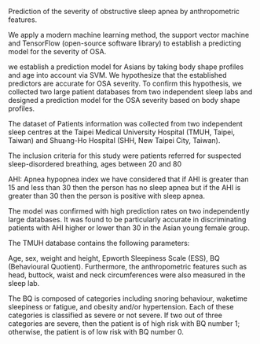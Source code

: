 Prediction of the severity of obstructive sleep apnea by anthropometric features. 

 

We apply a modern machine learning method, the support vector machine and TensorFlow (open-source software library) to establish a predicting model for the severity of OSA. 

we establish a prediction model for Asians by taking body shape profiles and age into account via SVM. We hypothesize that the established predictors are accurate for OSA severity. To confirm this hypothesis, we collected two large patient databases from two independent sleep labs and designed a prediction model for the OSA severity based on body shape profiles. 

The dataset of Patients information was collected from two independent sleep centres at the Taipei Medical University Hospital (TMUH, Taipei, Taiwan) and Shuang-Ho Hospital (SHH, New Taipei City, Taiwan). 

The inclusion criteria for this study were patients referred for suspected sleep-disordered breathing, ages between 20 and 80 

AHI: Apnea hypopnea index we have considered that if AHI is greater than 15 and less than 30 then the person has no sleep apnea but if the AHI is greater than 30 then the person is positive with sleep apnea. 

The model was confirmed with high prediction rates on two independently large databases. It was found to be particularly accurate in discriminating patients with AHI higher or lower than 30 in the Asian young female group. 

The TMUH database contains the following parameters:  

Age, sex, weight and height, Epworth Sleepiness Scale (ESS), BQ (Behavioural Quotient). Furthermore, the anthropometric features such as head, buttock, waist and neck circumferences were also measured in the sleep lab. 

The BQ is composed of categories including snoring behaviour, waketime sleepiness or fatigue, and obesity and/or hypertension. Each of these categories is classified as severe or not severe. If two out of three categories are severe, then the patient is of high risk with BQ number 1; otherwise, the patient is of low risk with BQ number 0.

